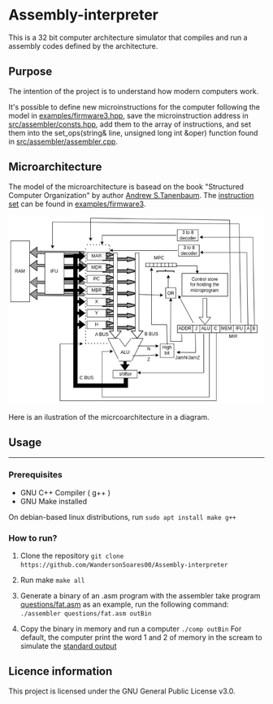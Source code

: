 # Assembly-interpreter

This is a 32 bit computer architecture simulator that compiles and run a assembly codes defined by the architecture.

## Purpose

The intention of the project is to understand how modern computers work.

It's possible to define new microinstructions for the computer following the model in [examples/firmware3.hpp](examples/firmware3.hpp), save the microinstruction address in [src/assembler/consts.hpp](src/assembler/consts.hpp), add them to the array of instructions, and set them into the set_ops(string& line, unsigned long int &oper) function found in [src/assembler/assembler.cpp](src/assembler/assembler.cpp).

## Microarchitecture

The model of the microarchitecture is basead on the book "Structured Computer Organization" by author [Andrew S.Tanenbaum](https://en.wikipedia.org/wiki/Andrew_S._Tanenbaum). The [instruction set](https://simple.wikipedia.org/wiki/Instruction_set#:~:text=An%20instruction%20set%20is%20the,share%20a%20common%20instruction%20set.) can be found in [examples/firmware3](fff).

![Micrcoarchitecture diagram](img/arc.jpg)

Here is an ilustration of the micrcoarchitecture in a diagram.


## Usage
---
### Prerequisites

- GNU C++ Compiler ( g++ )
- GNU Make installed

On debian-based linux distributions, run `sudo apt install make g++
`
### How to run?

1. Clone the repository
    `git clone https://github.com/WandersonSoares00/Assembly-interpreter`

2. Run make
    `make all`

3. Generate a binary of an .asm program with the assembler
    take program [questions/fat.asm](questions/fat.asm) as an example, run the following command:
    `./assembler questions/fat.asm outBin`

4. Copy the binary in memory and run a computer
    `./comp outBin`
    For default, the computer print the word 1 and 2 of memory in the scream to simulate the [standard output](https://en.wikipedia.org/wiki/Standard_streams)

## Licence information
This project is licensed under the GNU General Public License v3.0.
